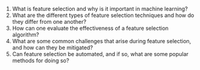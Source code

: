 1. What is feature selection and why is it important in machine learning?
2. What are the different types of feature selection techniques and how do they differ from one another?
3. How can one evaluate the effectiveness of a feature selection algorithm?
4. What are some common challenges that arise during feature selection, and how can they be mitigated?
5. Can feature selection be automated, and if so, what are some popular methods for doing so?